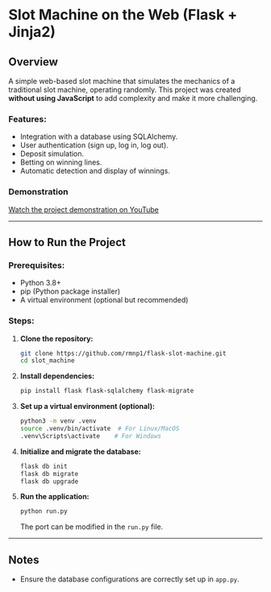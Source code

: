 # Slot Machine on the Web (Flask + Jinja2)

## Overview
A simple web-based slot machine that simulates the mechanics of a traditional slot machine, operating randomly. This project was created **without using JavaScript** to add complexity and make it more challenging.

### Features:
- Integration with a database using SQLAlchemy.
- User authentication (sign up, log in, log out).
- Deposit simulation.
- Betting on winning lines.
- Automatic detection and display of winnings.

### Demonstration
[Watch the project demonstration on YouTube](https://youtu.be/7TvXGQN-oVA)

---

## How to Run the Project

### Prerequisites:
- Python 3.8+
- pip (Python package installer)
- A virtual environment (optional but recommended)

### Steps:

1. **Clone the repository:**
   ```bash
   git clone https://github.com/rmnp1/flask-slot-machine.git
   cd slot_machine
   ```

2. **Install dependencies:**
   ```bash
   pip install flask flask-sqlalchemy flask-migrate
   ```

3. **Set up a virtual environment (optional):**
   ```bash
   python3 -m venv .venv
   source .venv/bin/activate  # For Linux/MacOS
   .venv\Scripts\activate    # For Windows
   ```

4. **Initialize and migrate the database:**
   ```bash
   flask db init
   flask db migrate
   flask db upgrade
   ```

5. **Run the application:**
   ```bash
   python run.py
   ```
   The port can be modified in the `run.py` file.

---

## Notes
- Ensure the database configurations are correctly set up in `app.py`.

